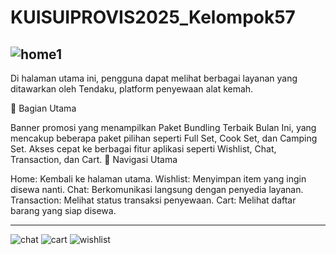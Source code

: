 # KUISUIPROVIS2025_Kelompok57

![home1](https://github.com/user-attachments/assets/ce0e6f74-c285-4412-89bf-95ddefc2eb76)
---
Di halaman utama ini, pengguna dapat melihat berbagai layanan yang ditawarkan oleh Tendaku, platform penyewaan alat kemah.

🔹 Bagian Utama

Banner promosi yang menampilkan Paket Bundling Terbaik Bulan Ini, yang mencakup beberapa paket pilihan seperti Full Set, Cook Set, dan Camping Set.
Akses cepat ke berbagai fitur aplikasi seperti Wishlist, Chat, Transaction, dan Cart.
🔹 Navigasi Utama

Home: Kembali ke halaman utama.
Wishlist: Menyimpan item yang ingin disewa nanti.
Chat: Berkomunikasi langsung dengan penyedia layanan.
Transaction: Melihat status transaksi penyewaan.
Cart: Melihat daftar barang yang siap disewa.

----
![chat](https://github.com/user-attachments/assets/87023924-d905-488c-82d0-b5e8e76691c2)
![cart](https://github.com/user-attachments/assets/91a66fef-091f-4580-832b-efcc07b2ecc1)
![wishlist](https://github.com/user-attachments/assets/2a2788ec-e527-46a0-93b5-ac5a47e99eee)
